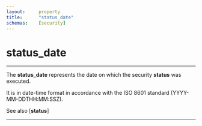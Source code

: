 ```yaml
---
layout:		property
title:		"status_date"
schemas:	[security]
---
```


# status_date

---

The **status_date** represents the date on which the security **status** was executed.

It is in date-time format in accordance with the ISO 8601 standard (YYYY-MM-DDTHH:MM:SSZ).

See also [**status**]

---